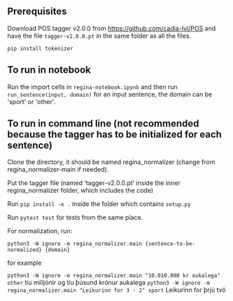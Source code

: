 ## Prerequisites

Download POS tagger v2.0.0 from https://github.com/cadia-lvl/POS and have the file `tagger-v2.0.0.pt` in the same folder as all the files.

`pip install tokenizer`

## To run in notebook

Run the import cells in `regina-notebook.ipynb` and then run `run_sentence(input, domain)` for an input sentence, the domain can be 'sport' or 'other'.

## To run in command line (not recommended because the tagger has to be initialized for each sentence)

Clone the directory, it should be named regina_normalizer (change from regina_normalizer-main if needed).

Put the tagger file (named ‘tagger-v2.0.0.pt’ inside the inner regina_normalizer folder, which includes the code)

Run `pip install -e .` inside the folder which contains `setup.py`

Run `pytest test` for tests from the same place.

For normalization, run:

`python3 -W ignore -m regina_normalizer.main {sentence-to-be-normalized} {domain}`

for example

`python3 -W ignore -m regina_normalizer.main "10.010.000 kr aukalega" other`
tíu milljónir og tíu þúsund krónur aukalega 
`python3 -W ignore -m regina_normalizer.main "Leikurinn for 3 - 2" sport`
Leikurinn for  þrjú  tvö 

